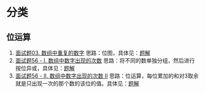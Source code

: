 # 分类
## 位运算
1. [面试题03. 数组中重复的数字](https://leetcode-cn.com/problems/shu-zu-zhong-zhong-fu-de-shu-zi-lcof/)
    思路：位图，具体见：[题解](https://leetcode-cn.com/problems/shu-zu-zhong-zhong-fu-de-shu-zi-lcof/solution/twlkyaoshu-zu-zhong-zhong-fu-de-shu-zi-by-twlkyao/)
2. [面试题56 - I. 数组中数字出现的次数](https://leetcode-cn.com/problems/shu-zu-zhong-shu-zi-chu-xian-de-ci-shu-lcof/)
    思路：将不同的数单独分组，然后进行按位异或，具体见：[题解](https://leetcode-cn.com/problems/shu-zu-zhong-shu-zi-chu-xian-de-ci-shu-lcof/solution/mian-shi-ti-56-i-shu-zu-zhong-shu-zi-chu-xian-d-21/)
3. [面试题56 - II. 数组中数字出现的次数 II](https://leetcode-cn.com/problems/shu-zu-zhong-shu-zi-chu-xian-de-ci-shu-ii-lcof/)
    思路：位运算，每位累加的和对3取余就是只出现一次的那个数的该位的值。具体见：[题解](https://leetcode-cn.com/problems/shu-zu-zhong-shu-zi-chu-xian-de-ci-shu-ii-lcof/solution/twlkyao-mian-shi-ti-56-ii-shu-zu-zhong-shu-zi-chu/)
